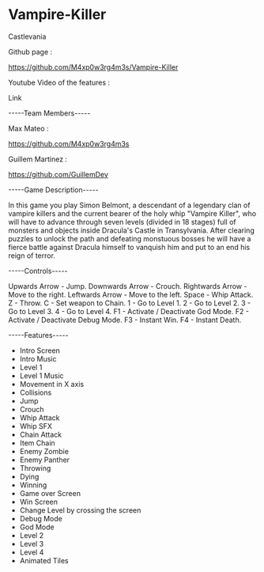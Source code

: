# Vampire-Killer
Castlevania


Github page :

https://github.com/M4xp0w3rg4m3s/Vampire-Killer

Youtube Video of the features :

Link

-----Team Members-----

Max Mateo :

https://github.com/M4xp0w3rg4m3s

Guillem Martinez :

https://github.com/GuillemDev

-----Game Description-----

In this game you play Simon Belmont,
a descendant of a legendary clan of 
vampire killers and the current bearer 
of the holy whip "Vampire Killer", 
who will have to advance through seven levels 
(divided in 18 stages) full of monsters and
objects inside Dracula's Castle in Transylvania.
After clearing puzzles to unlock the path and
defeating monstuous bosses he will have a 
fierce battle against Dracula himself to 
vanquish him and put to an end his reign 
of terror.

-----Controls-----

Upwards Arrow - Jump.
Downwards Arrow - Crouch.
Rightwards Arrow - Move to the right.
Leftwards Arrow - Move to the left.
Space - Whip Attack.
Z - Throw.
C - Set weapon to Chain.
1 - Go to Level 1.
2 - Go to Level 2.
3 - Go to Level 3.
4 - Go to Level 4.
F1 - Activate / Deactivate God Mode.
F2 - Activate / Deactivate Debug Mode.
F3 - Instant Win.
F4 - Instant Death.

-----Features-----

- Intro Screen
- Intro Music
- Level 1
- Level 1 Music
- Movement in X axis
- Collisions
- Jump
- Crouch
- Whip Attack
- Whip SFX
- Chain Attack
- Item Chain
- Enemy Zombie
- Enemy Panther
- Throwing
- Dying
- Winning
- Game over Screen
- Win Screen
- Change Level by crossing the screen
- Debug Mode
- God Mode
- Level 2
- Level 3
- Level 4
- Animated Tiles

